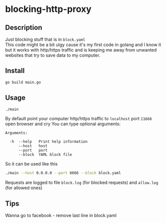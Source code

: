 blocking-http-proxy
====

## Description

Just blocking stuff that is in ```block.yaml```  
This code might be a bit ulgy cause it's my first code in golang and I know it 
but it works with http/https traffic and is keeping me away from unwanted 
websites that try to save data to my computer.  

## Install
```bash
go build main.go
```
## Usage
```bash
./main
```
By default point your computer http/https traffic to ```localhost``` port ```11666``` open browser and cry
You can type optional arguments:  
```
Arguments:

  -h  --help   Print help information
      --host   host
      --port   port
      --block  YAML block file
```
So it can be used like this 
```bash
./main --host 0.0.0.0 --port 6666 --block block.yaml
```
Requests are logged to file ```block.log``` (for blocked requests) and ```allow.log``` (for allowed ones)  

## Tips
Wanna go to facebook - remove last line in block.yaml
